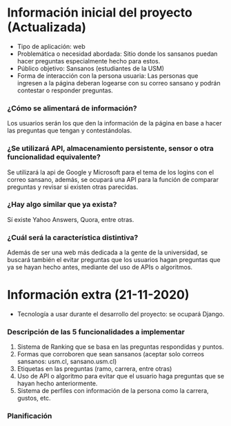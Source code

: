 # Información inicial del proyecto (Actualizada)

- Tipo de aplicación: web
- Problemática o necesidad abordada: Sitio donde los sansanos puedan hacer preguntas especialmente hecho para estos.
- Público objetivo: Sansanos (estudiantes de la USM)
- Forma de interacción con la persona usuaria: Las personas que ingresen a la página deberan logearse con su correo sansano y podrán contestar o responder preguntas.

### ¿Cómo se alimentará de información?
Los usuarios serán los que den la información de la página en base a hacer las preguntas que tengan y contestándolas.
### ¿Se utilizará API, almacenamiento persistente, sensor o otra funcionalidad equivalente?
Se utilizará la api de Google y Microsoft para el tema de los logins con el correo sansano, además, se ocupará una API para la función de comparar preguntas y revisar si existen otras parecidas.
### ¿Hay algo similar que ya exista?
Sí existe Yahoo Answers, Quora, entre otras.
### ¿Cuál será la característica distintiva?
Además de ser una web más dedicada a la gente de la universidad, se buscará también el evitar preguntas que los usuarios hagan preguntas que ya se hayan hecho antes, mediante del uso de APIs o algoritmos.

# Información extra (21-11-2020)

- Tecnología a usar durante el desarrollo del proyecto: se ocupará Django.

### Descripción de las 5 funcionalidades a implementar
1. Sistema de Ranking que se basa en las preguntas respondidas y puntos.
1. Formas que corroboren que sean sansanos (aceptar solo correos sansanos: usm.cl, sansano.usm.cl)
1. Etiquetas en las preguntas (ramo, carrera, entre otras)
1. Uso de API o algoritmo para evitar que el usuario haga preguntas que se hayan hecho anteriormente.
1. Sistema de perfiles con información de la persona como la carrera, gustos, etc.
### Planificación
